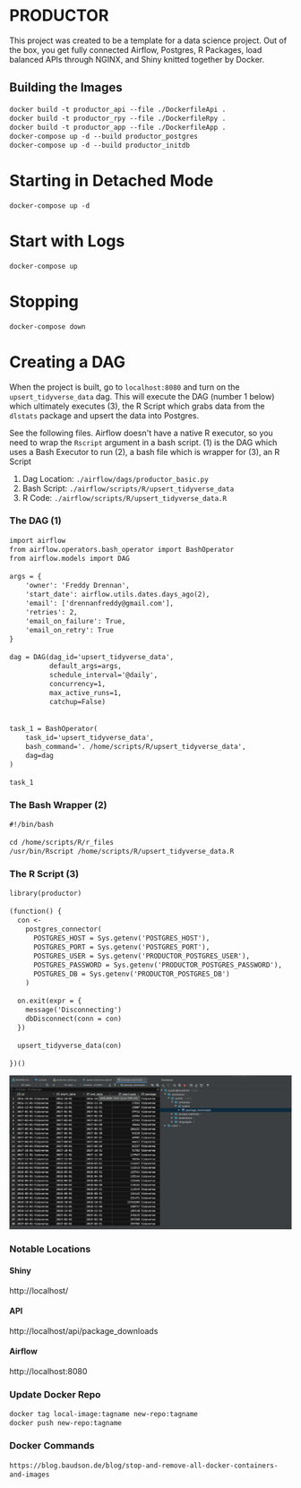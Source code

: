 # PRODUCTOR 

This project was created to be a template for a data science project. Out of the box, you get fully connected Airflow,
Postgres, R Packages, load balanced APIs through NGINX, and Shiny knitted together by Docker.


## Building the Images
``` 
docker build -t productor_api --file ./DockerfileApi .
docker build -t productor_rpy --file ./DockerfileRpy .
docker build -t productor_app --file ./DockerfileApp .
docker-compose up -d --build productor_postgres
docker-compose up -d --build productor_initdb

```

# Starting in Detached Mode
```
docker-compose up -d
```

# Start with Logs
```
docker-compose up
```

# Stopping
```
docker-compose down
```

# Creating a DAG

When the project is built, go to `localhost:8080` and turn on the `upsert_tidyverse_data` dag. This will execute the DAG (number 1 below) which ultimately executes (3), the R Script which grabs data from the `dlstats` package and upsert the data into Postgres. 

See the following files. Airflow doesn't have a native R executor, so you need to wrap the `Rscript` argument in a 
bash script. (1) is the DAG which uses a Bash Executor to run (2), a bash file which is wrapper for (3), an R Script

1. Dag Location: `./airflow/dags/productor_basic.py`
2. Bash Script: `./airflow/scripts/R/upsert_tidyverse_data`
3. R Code: `./airflow/scripts/R/upsert_tidyverse_data.R`

### The DAG (1)
```
import airflow
from airflow.operators.bash_operator import BashOperator
from airflow.models import DAG

args = {
    'owner': 'Freddy Drennan',
    'start_date': airflow.utils.dates.days_ago(2),
    'email': ['drennanfreddy@gmail.com'],
    'retries': 2,
    'email_on_failure': True,
    'email_on_retry': True
}

dag = DAG(dag_id='upsert_tidyverse_data',
          default_args=args,
          schedule_interval='@daily',
          concurrency=1,
          max_active_runs=1,
          catchup=False)


task_1 = BashOperator(
    task_id='upsert_tidyverse_data',
    bash_command='. /home/scripts/R/upsert_tidyverse_data',
    dag=dag
)

task_1
```


### The Bash Wrapper (2)
```
#!/bin/bash

cd /home/scripts/R/r_files
/usr/bin/Rscript /home/scripts/R/upsert_tidyverse_data.R

```

### The R Script (3)
```
library(productor)

(function() {
  con <- 
    postgres_connector(
      POSTGRES_HOST = Sys.getenv('POSTGRES_HOST'),
      POSTGRES_PORT = Sys.getenv('POSTGRES_PORT'),
      POSTGRES_USER = Sys.getenv('PRODUCTOR_POSTGRES_USER'),
      POSTGRES_PASSWORD = Sys.getenv('PRODUCTOR_POSTGRES_PASSWORD'),
      POSTGRES_DB = Sys.getenv('PRODUCTOR_POSTGRES_DB')
    )
  
  on.exit(expr = {
    message('Disconnecting')
    dbDisconnect(conn = con)
  })
  
  upsert_tidyverse_data(con)
  
})()

```
![](images/5_data_inserted.png)


### Notable Locations
#### Shiny
http://localhost/

#### API
http://localhost/api/package_downloads

#### Airflow
http://localhost:8080


### Update Docker Repo
```
docker tag local-image:tagname new-repo:tagname
docker push new-repo:tagname
```

### Docker Commands 
```
https://blog.baudson.de/blog/stop-and-remove-all-docker-containers-and-images
```